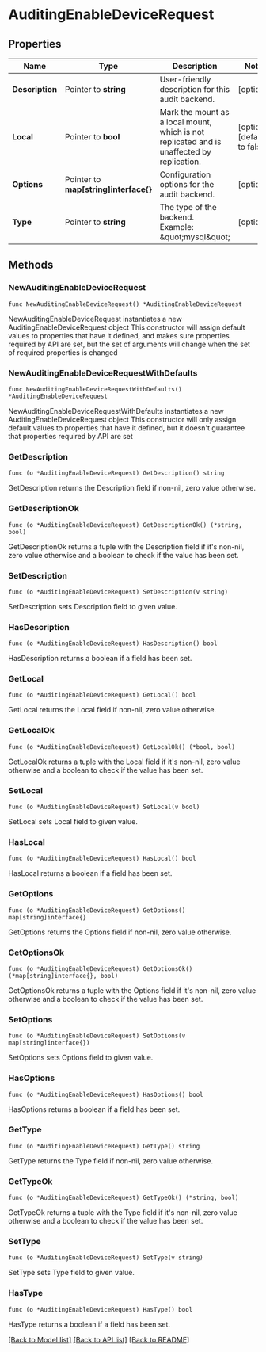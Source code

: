 # AuditingEnableDeviceRequest


## Properties

Name | Type | Description | Notes
------------ | ------------- | ------------- | -------------
**Description** | Pointer to **string** | User-friendly description for this audit backend. | [optional] 
**Local** | Pointer to **bool** | Mark the mount as a local mount, which is not replicated and is unaffected by replication. | [optional] [default to false]
**Options** | Pointer to **map[string]interface{}** | Configuration options for the audit backend. | [optional] 
**Type** | Pointer to **string** | The type of the backend. Example: \&quot;mysql\&quot; | [optional] 



## Methods


### NewAuditingEnableDeviceRequest

`func NewAuditingEnableDeviceRequest() *AuditingEnableDeviceRequest`

NewAuditingEnableDeviceRequest instantiates a new AuditingEnableDeviceRequest object
This constructor will assign default values to properties that have it defined,
and makes sure properties required by API are set, but the set of arguments
will change when the set of required properties is changed

### NewAuditingEnableDeviceRequestWithDefaults

`func NewAuditingEnableDeviceRequestWithDefaults() *AuditingEnableDeviceRequest`

NewAuditingEnableDeviceRequestWithDefaults instantiates a new AuditingEnableDeviceRequest object
This constructor will only assign default values to properties that have it defined,
but it doesn't guarantee that properties required by API are set


### GetDescription

`func (o *AuditingEnableDeviceRequest) GetDescription() string`

GetDescription returns the Description field if non-nil, zero value otherwise.

### GetDescriptionOk

`func (o *AuditingEnableDeviceRequest) GetDescriptionOk() (*string, bool)`

GetDescriptionOk returns a tuple with the Description field if it's non-nil, zero value otherwise
and a boolean to check if the value has been set.

### SetDescription

`func (o *AuditingEnableDeviceRequest) SetDescription(v string)`

SetDescription sets Description field to given value.


### HasDescription

`func (o *AuditingEnableDeviceRequest) HasDescription() bool`

HasDescription returns a boolean if a field has been set.




### GetLocal

`func (o *AuditingEnableDeviceRequest) GetLocal() bool`

GetLocal returns the Local field if non-nil, zero value otherwise.

### GetLocalOk

`func (o *AuditingEnableDeviceRequest) GetLocalOk() (*bool, bool)`

GetLocalOk returns a tuple with the Local field if it's non-nil, zero value otherwise
and a boolean to check if the value has been set.

### SetLocal

`func (o *AuditingEnableDeviceRequest) SetLocal(v bool)`

SetLocal sets Local field to given value.


### HasLocal

`func (o *AuditingEnableDeviceRequest) HasLocal() bool`

HasLocal returns a boolean if a field has been set.




### GetOptions

`func (o *AuditingEnableDeviceRequest) GetOptions() map[string]interface{}`

GetOptions returns the Options field if non-nil, zero value otherwise.

### GetOptionsOk

`func (o *AuditingEnableDeviceRequest) GetOptionsOk() (*map[string]interface{}, bool)`

GetOptionsOk returns a tuple with the Options field if it's non-nil, zero value otherwise
and a boolean to check if the value has been set.

### SetOptions

`func (o *AuditingEnableDeviceRequest) SetOptions(v map[string]interface{})`

SetOptions sets Options field to given value.


### HasOptions

`func (o *AuditingEnableDeviceRequest) HasOptions() bool`

HasOptions returns a boolean if a field has been set.




### GetType

`func (o *AuditingEnableDeviceRequest) GetType() string`

GetType returns the Type field if non-nil, zero value otherwise.

### GetTypeOk

`func (o *AuditingEnableDeviceRequest) GetTypeOk() (*string, bool)`

GetTypeOk returns a tuple with the Type field if it's non-nil, zero value otherwise
and a boolean to check if the value has been set.

### SetType

`func (o *AuditingEnableDeviceRequest) SetType(v string)`

SetType sets Type field to given value.


### HasType

`func (o *AuditingEnableDeviceRequest) HasType() bool`

HasType returns a boolean if a field has been set.









[[Back to Model list]](../README.md#documentation-for-models) [[Back to API list]](../README.md#documentation-for-api-endpoints) [[Back to README]](../README.md)


